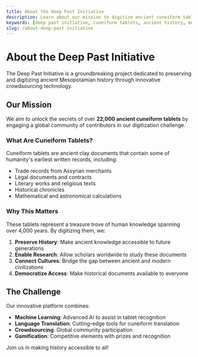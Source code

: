 ```yaml
---
title: About the Deep Past Initiative
description: Learn about our mission to digitize ancient cuneiform tablets and preserve Mesopotamian history through crowdsourcing technology
keywords: [deep past initiative, cuneiform tablets, ancient history, mesopotamia, digitization, crowdsourcing]
slug: /about-deep-past-initiative
---
```


# About the Deep Past Initiative

The Deep Past Initiative is a groundbreaking project dedicated to preserving and digitizing ancient Mesopotamian history through innovative crowdsourcing technology.

## Our Mission

We aim to unlock the secrets of over **22,000 ancient cuneiform tablets** by engaging a global community of contributors in our digitization challenge.

### What Are Cuneiform Tablets?

Cuneiform tablets are ancient clay documents that contain some of humanity's earliest written records, including:

- Trade records from Assyrian merchants
- Legal documents and contracts
- Literary works and religious texts
- Historical chronicles
- Mathematical and astronomical calculations

### Why This Matters

These tablets represent a treasure trove of human knowledge spanning over 4,000 years. By digitizing them, we:

1. **Preserve History**: Make ancient knowledge accessible to future generations
2. **Enable Research**: Allow scholars worldwide to study these documents
3. **Connect Cultures**: Bridge the gap between ancient and modern civilizations
4. **Democratize Access**: Make historical documents available to everyone

## The Challenge

Our innovative platform combines:
- **Machine Learning**: Advanced AI to assist in tablet recognition
- **Language Translation**: Cutting-edge tools for cuneiform translation
- **Crowdsourcing**: Global community participation
- **Gamification**: Competitive elements with prizes and recognition

Join us in making history accessible to all!